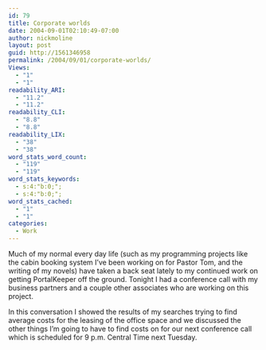 ```yaml
---
id: 79
title: Corporate worlds
date: 2004-09-01T02:10:49-07:00
author: nickmoline
layout: post
guid: http://1561346958
permalink: /2004/09/01/corporate-worlds/
Views:
  - "1"
  - "1"
readability_ARI:
  - "11.2"
  - "11.2"
readability_CLI:
  - "8.8"
  - "8.8"
readability_LIX:
  - "38"
  - "38"
word_stats_word_count:
  - "119"
  - "119"
word_stats_keywords:
  - s:4:"b:0;";
  - s:4:"b:0;";
word_stats_cached:
  - "1"
  - "1"
categories:
  - Work
---
```

Much of my normal every day life (such as my programming projects like the cabin booking system I&#8217;ve been working on for Pastor Tom, and the writing of my novels) have taken a back seat lately to my continued work on getting PortalKeeper off the ground. Tonight I had a conference call with my business partners and a couple other associates who are working on this project.

In this conversation I showed the results of my searches trying to find average costs for the leasing of the office space and we discussed the other things I&#8217;m going to have to find costs on for our next conference call which is scheduled for 9 p.m. Central Time next Tuesday.